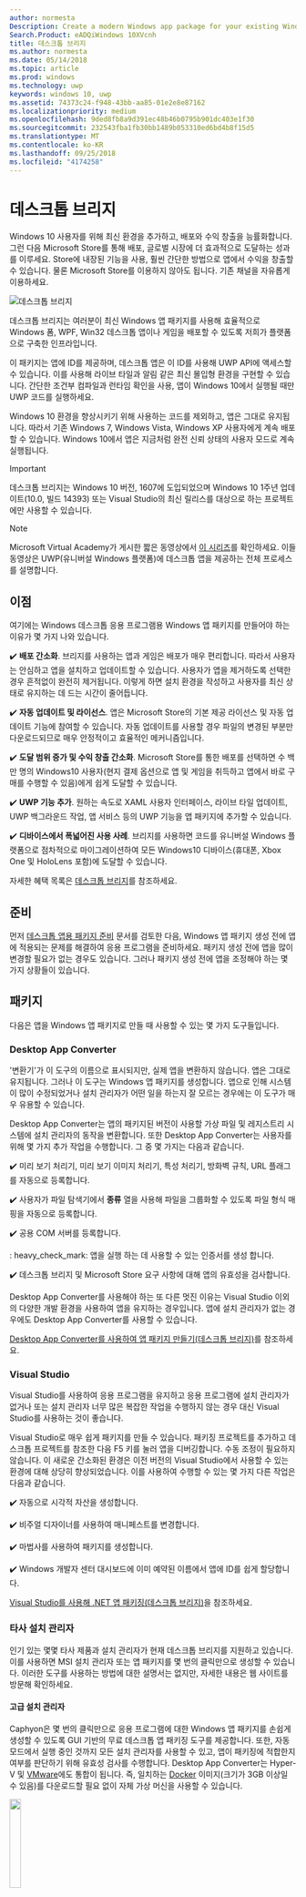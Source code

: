 ```yaml
---
author: normesta
Description: Create a modern Windows app package for your existing Windows Forms, WPF, or Win32 app or game. Add modern experiences for Windows 10 users and simplify deployment and monitization.
Search.Product: eADQiWindows 10XVcnh
title: 데스크톱 브리지
ms.author: normesta
ms.date: 05/14/2018
ms.topic: article
ms.prod: windows
ms.technology: uwp
keywords: windows 10, uwp
ms.assetid: 74373c24-f948-43bb-aa85-01e2e8e87162
ms.localizationpriority: medium
ms.openlocfilehash: 9ded8fb8a9d391ec48b46b0795b901dc403e1f30
ms.sourcegitcommit: 232543fba1fb30bb1489b053310ed6bd4b8f15d5
ms.translationtype: MT
ms.contentlocale: ko-KR
ms.lasthandoff: 09/25/2018
ms.locfileid: "4174258"
---
```

# <a name="desktop-bridge"></a>데스크톱 브리지

Windows 10 사용자를 위해 최신 환경을 추가하고, 배포와 수익 창출을 능률화합니다. 그런 다음 Microsoft Store를 통해 배포, 글로벌 시장에 더 효과적으로 도달하는 성과를 이루세요. Store에 내장된 기능을 사용, 훨씬 간단한 방법으로 앱에서 수익을 창출할 수 있습니다. 물론 Microsoft Store를 이용하지 않아도 됩니다. 기존 채널을 자유롭게 이용하세요.

![데스크톱 브리지](images/desktop-to-uwp/desktop-bridge-4.png)

데스크톱 브리지는 여러분이 최신 Windows 앱 패키지를 사용해 효율적으로 Windows 폼, WPF, Win32 데스크톱 앱이나 게임을 배포할 수 있도록 저희가 플랫폼으로 구축한 인프라입니다.

이 패키지는 앱에 ID를 제공하며, 데스크톱 앱은 이 ID를 사용해 UWP API에 액세스할 수 있습니다. 이를 사용해 라이브 타일과 알림 같은 최신 몰입형 환경을 구현할 수 있습니다.  간단한 조건부 컴파일과 런타임 확인을 사용, 앱이 Windows 10에서 실행될 때만 UWP 코드를 실행하세요.

Windows 10 환경을 향상시키기 위해 사용하는 코드를 제외하고, 앱은 그대로 유지됩니다. 따라서 기존 Windows 7, Windows Vista, Windows XP 사용자에게 계속 배포할 수 있습니다. Windows 10에서 앱은 지금처럼 완전 신뢰 상태의 사용자 모드로 계속 실행됩니다.

>[!IMPORTANT]
>데스크톱 브리지는 Windows 10 버전, 1607에 도입되었으며 Windows 10 1주년 업데이트(10.0, 빌드 14393) 또는 Visual Studio의 최신 릴리스를 대상으로 하는 프로젝트에만 사용할 수 있습니다.

> [!NOTE]
> Microsoft Virtual Academy가 게시한 짧은 동영상에서 <a href="https://mva.microsoft.com/en-US/training-courses/developers-guide-to-the-desktop-bridge-17373?l=oZG0B1WhD_8406218965/">이 시리즈</a>를 확인하세요. 이들 동영상은 UWP(유니버설 Windows 플랫폼)에 데스크톱 앱을 제공하는 전체 프로세스를 설명합니다.

## <a name="benefits"></a>이점

여기에는 Windows 데스크톱 응용 프로그램용 Windows 앱 패키지를 만들어야 하는 이유가 몇 가지 나와 있습니다.

:heavy_check_mark: **배포 간소화**. 브리지를 사용하는 앱과 게임은 배포가 매우 편리합니다. 따라서 사용자는 안심하고 앱을 설치하고 업데이트할 수 있습니다. 사용자가 앱을 제거하도록 선택한 경우 흔적없이 완전히 제거됩니다. 이렇게 하면 설치 환경을 작성하고 사용자를 최신 상태로 유지하는 데 드는 시간이 줄어듭니다.

:heavy_check_mark: **자동 업데이트 및 라이선스**. 앱은 Microsoft Store의 기본 제공 라이선스 및 자동 업데이트 기능에 참여할 수 있습니다. 자동 업데이트를 사용할 경우 파일의 변경된 부분만 다운로드되므로 매우 안정적이고 효율적인 메커니즘입니다.

:heavy_check_mark: **도달 범위 증가 및 수익 창출 간소화**. Microsoft Store를 통한 배포를 선택하면 수 백만 명의 Windows10 사용자(현지 결제 옵션으로 앱 및 게임을 취득하고 앱에서 바로 구매를 수행할 수 있음)에게 쉽게 도달할 수 있습니다.

:heavy_check_mark: **UWP 기능 추가**.  원하는 속도로 XAML 사용자 인터페이스, 라이브 타일 업데이트, UWP 백그라운드 작업, 앱 서비스 등의 UWP 기능을 앱 패키지에 추가할 수 있습니다.

:heavy_check_mark: **디바이스에서 폭넓어진 사용 사례**. 브리지를 사용하면 코드를 유니버설 Windows 플랫폼으로 점차적으로 마이그레이션하여 모든 Windows10 디바이스(휴대폰, Xbox One 및 HoloLens 포함)에 도달할 수 있습니다.

자세한 혜택 목록은 [데스크톱 브리지](https://developer.microsoft.com/windows/bridges/desktop)를 참조하세요.

## <a name="prepare"></a>준비

먼저 [데스크톱 앱용 패키지 준비](desktop-to-uwp-prepare.md) 문서를 검토한 다음, Windows 앱 패키지 생성 전에 앱에 적용되는 문제를 해결하여 응용 프로그램을 준비하세요. 패키지 생성 전에 앱을 많이 변경할 필요가 없는 경우도 있습니다. 그러나 패키지 생성 전에 앱을 조정해야 하는 몇 가지 상황들이 있습니다.

<a id="convert" />

## <a name="package"></a>패키지

다음은 앱을 Windows 앱 패키지로 만들 때 사용할 수 있는 몇 가지 도구들입니다.

### <a name="desktop-app-converter"></a>Desktop App Converter

'변환기'가 이 도구의 이름으로 표시되지만, 실제 앱을 변환하지 않습니다. 앱은 그대로 유지됩니다. 그러나 이 도구는 Windows 앱 패키지를 생성합니다. 앱으로 인해 시스템이 많이 수정되었거나 설치 관리자가 어떤 일을 하는지 잘 모르는 경우에는 이 도구가 매우 유용할 수 있습니다.

Desktop App Converter는 앱의 패키지된 버전이 사용할 가상 파일 및 레지스트리 시스템에 설치 관리자의 동작을 변환합니다. 또한 Desktop App Converter는 사용자를 위해 몇 가지 추가 작업을 수행합니다. 그 중 몇 가지는 다음과 같습니다.

:heavy_check_mark: 미리 보기 처리기, 미리 보기 이미지 처리기, 특성 처리기, 방화벽 규칙, URL 플래그를 자동으로 등록합니다.

:heavy_check_mark: 사용자가 파일 탐색기에서 **종류** 열을 사용해 파일을 그룹화할 수 있도록 파일 형식 매핑을 자동으로 등록합니다.

:heavy_check_mark: 공용 COM 서버를 등록합니다.

: heavy_check_mark: 앱을 실행 하는 데 사용할 수 있는 인증서를 생성 합니다.

:heavy_check_mark: 데스크톱 브리지 및 Microsoft Store 요구 사항에 대해 앱의 유효성을 검사합니다.

Desktop App Converter를 사용해야 하는 또 다른 멋진 이유는 Visual Studio 이외의 다양한 개발 환경을 사용하여 앱을 유지하는 경우입니다. 앱에 설치 관리자가 없는 경우에도 Desktop App Converter를 사용할 수 있습니다.

[Desktop App Converter를 사용하여 앱 패키지 만들기(데스크톱 브리지)](desktop-to-uwp-run-desktop-app-converter.md)를 참조하세요.

### <a name="visual-studio"></a>Visual Studio

Visual Studio를 사용하여 응용 프로그램을 유지하고 응용 프로그램에 설치 관리자가 없거나 또는 설치 관리자 너무 많은 복잡한 작업을 수행하지 않는 경우 대신 Visual Studio를 사용하는 것이 좋습니다.

Visual Studio로 매우 쉽게 패키지를 만들 수 있습니다. 패키징 프로젝트를 추가하고 데스크톱 프로젝트를 참조한 다음 F5 키를 눌러 앱을 디버깅합니다. 수동 조정이 필요하지 않습니다. 이 새로운 간소화된 환경은 이전 버전의 Visual Studio에서 사용할 수 있는 환경에 대해 상당히 향상되었습니다. 이를 사용하여 수행할 수 있는 몇 가지 다른 작업은 다음과 같습니다.

:heavy_check_mark: 자동으로 시각적 자산을 생성합니다.

:heavy_check_mark: 비주얼 디자이너를 사용하여 매니페스트를 변경합니다.

:heavy_check_mark: 마법사를 사용하여 패키지를 생성합니다.

:heavy_check_mark: Windows 개발자 센터 대시보드에 이미 예약된 이름에서 앱에 ID를 쉽게 할당합니다.

[Visual Studio를 사용해 .NET 앱 패키징(데스크톱 브리지)](desktop-to-uwp-packaging-dot-net.md)을 참조하세요.

### <a name="third-party-installer"></a>타사 설치 관리자

 인기 있는 몇몇 타사 제품과 설치 관리자가 현재 데스크톱 브리지를 지원하고 있습니다. 이를 사용하면 MSI 설치 관리자 또는 앱 패키지를 몇 번의 클릭만으로 생성할 수 있습니다. 이러한 도구를 사용하는 방법에 대한 설명서는 없지만, 자세한 내용은 웹 사이트를 방문해 확인하세요.

#### <a name="advanced-installer"></a>고급 설치 관리자

Caphyon은 몇 번의 클릭만으로 응용 프로그램에 대한 Windows 앱 패키지를 손쉽게 생성할 수 있도록 GUI 기반의 무료 데스크톱 앱 패키징 도구를 제공합니다. 또한, 자동 모드에서 실행 중인 것까지 모든 설치 관리자를 사용할 수 있고, 앱이 패키징에 적합한지 여부를 판단하기 위해 유효성 검사를 수행합니다.
Desktop App Converter는 Hyper-V 및 [VMware](http://www.vmware.com/)에도 통합이 됩니다. 즉, 일치하는 [Docker](https://docs.docker.com/) 이미지(크기가 3GB 이상일 수 있음)를 다운로드할 필요 없이 자체 가상 머신을 사용할 수 있습니다.

<img width="20%" src="images/desktop-to-uwp/Advanced_Installer_Vertical.png">

[고급 설치 관리자](http://www.advancedinstaller.com/)를 사용해 기존 프로젝트에서 MSI와 [Windows 앱 패키지](http://www.advancedinstaller.com/uwp-app-package.html)를 생성할 수 있습니다. 또한 고급 설치 관리자를 사용하여 Microsoft Desktop App Converter를 통해 생성한 Windows 앱 패키지를 가져올 수 있습니다. 가져온 패키지는 UWP 앱을 위해 특별히 설계된 시각적 도구를 사용하여 유지 관리할 수 있습니다.

또한 고급 설치 관리자는 [데스크톱 브리지 앱 빌드 및 디버그](http://www.advancedinstaller.com/debug-desktop-bridge-apps.html)에 사용할 수 있는 Visual Studio 2017 및 2015용 확장을 제공합니다.

빠른 개요는 이 [비디오](https://www.youtube.com/watch?v=cmLKgn04Vfg&feature=youtu.be)를 참조하세요.

> [!TIP]
> 최근에 출시된 [고급 설치 관리자 Express Edition](https://www.advancedinstaller.com/express-edition.html)을 확인하세요.

#### <a name="cloudhouse-compatibility-containers"></a>Cloudhouse 호환성 컨테이너

Windows 10 및 10 S와 호환되지 않는 LOB 응용 프로그램을 보유한 기업 고객의 경우, 소스 코드를 변경하지 않아도 Cloudhouse의 호환성 컨테이너를 사용해 Windows XP 및 7 앱을 Windows 10에서 실행한 다음 비즈니스용 Microsoft Store 또는 Microsoft InTune을 통해 공급하기 위해 UWP(유니버설 Windows 플랫폼)에서 실행되도록 변환할 수 있습니다. [무료 평가판](http://www.cloudhouse.com/free-trial)에 등록하세요.

<img width="20%" src="images/desktop-to-uwp/cloudhouse-container-logo.png">

Cloudhouse는 Windows XP 등 현재 앱을 실행 중인 운영 체제에서 LOB 응용 프로그램을 [호환성 컨테이너](https://docs.cloudhouse.com/37613-overview/266723-compatibility-containers-for-applications)로 패키징하기 위한 Auto Packager를 제공하고, UWP로 [변환하기 위한 준비를 완료](https://docs.cloudhouse.com/37613-overview/266725-compatibility-containers-for-desktop-bridge?from_search=17883905)합니다. 그런 다음 이 컨테이너가 Microsoft의 Desktop App Converter 도구와 통합되어 새로운 Windows 앱 패키지 형식으로 변환됩니다.

Auto Packager는 설치/캡처, 런타임 분석을 사용, 응용 프로그램 파일, 레지스트리, 런타임, 종속성 Windows 10에서 응용 프로그램이 실행될 수 있도록 하는 데 필요한 호환성 및 리디렉션 엔진이 포함된 응용 프로그램 컨테이너를 생성합니다. 컨테이너는 응용 프로그램 및 런타임에 격리를 제공하므로 사용자 장치에서 실행 중인 다른 응용 프로그램과 충돌하거나 영향을 주지 않습니다.

비즈니스용 Microsoft Store를 통해 비즈니스 응용 프로그램을 제공하는 방법에 대한 자세한 내용은 [릴리스 블로그](http://www.cloudhouse.com/resources/release-solution-to-get-any-line-of-business-app-to-uwp)를 참조하세요.

#### <a name="firegiant"></a>FireGiant

[FireGiant Appx extension](https://www.firegiant.com/products/wix-expansion-pack/appx)은 동일한 WiX 소스 코드로 동시에 Windows 앱 패키지와 MSI 패키지를 만들 수 있도록 도와줍니다. 빌드를 할 때마다, Windows 앱 패키지는 Windows 10의 데스크톱 브리지를, MSI는 이전 버전 Windows를 대상으로 지정할 수 있습니다.

<img width="20%" src="images/desktop-to-uwp/FG3rdPartyLogo.png">

FireGiant Appx 확장은 WiX 프로젝트의 지능형 에뮬레이션과 동적 분석을 사용, 컨테이너나 VM의 디스크 공간이나 런타임에 부담을 주지 않고 Windows 앱 패키지를 생성합니다.

FireGiant Appx 확장은 설치 관리자를 변환하지 않기 때문에, Windows 앱 패키지로 반복해 변환하지 않고도 WiX 설치 관리자를 계속 유지할 수 있습니다. 여러 다른 버전의 Windows 사용자가 최신 향상을 얻을 수 있습니다. 또 MSI 및 Windows 앱 패키지가 동기화 되지 않는 문제를 걱정할 필요가 없습니다.

이 [비디오](https://www.youtube.com/watch?v=AFBpdBiAYQE)에서 FireGiant의 Rob Mensching CEO가 몇 줄의 코드로 인기 오픈 소스 7-Zip 압축 도구의 Appx(Windows 앱 패키지) 버전을 생성하는 방법, 동일한 WiX 소스 코드를 변경해 Windows 앱과 MSI 패키지를 향상시키는 방법을 확인해 보세요.

#### <a name="installaware"></a>InstallAware

Microsoft의 기술 혁신을 빠르게 지원하는 것으로 [잘 알려진](https://www.installaware.com/press-room.htm) Install**Aware**는 단일 소스로부터 [Windows 앱 패키지(데스크톱 브리지)](https://www.installaware.com/appx-builder.htm), App-V(응용 프로그램 가상화), MSI(Windows Installer), EXE(네이티브 코드) 패키지를 빌드합니다.

<img width="20%" src="images/desktop-to-uwp/installaware.png">

Install**Aware**는 Visual Studio 버전 2012-2017용 무료 Install**Aware** 확장을 제공합니다. 단 한 번의 클릭으로 [Visual Studio 도구 모음](https://www.installaware.com/visual-studio-installer-2015.htm)에서 직접 Windows 앱 패키지를 만들 수 있습니다.

또한 Package **Aware**(스냅숏 없이 설정 캡처)나 데이터베이스 가져오기 마법사(MSI 설치 관리자 및 MSM 병합 모듈용)를 사용, 설정에 대한 소스 코드가 없는 경우에도 모든 설정을 가져올 수 있습니다. 또한 [GUI 도구](https://www.installaware.com/scripting-two-way-integrated-ide.htm)를 사용해 시각적으로 스크립팅 측면에서 가져오기를 유지 및 향상시킬 수 있습니다.

[고급 APPX 생성 옵션](https://www.installaware.com/mhtml5/desktop/appx.htm)은 Microsoft Store 제출 대상 지정이나 최종 사용자에 사이드로드 배포할 서명한 Windows 앱 패키지 바이너리 생성에 도움을 줍니다. 심지어 단일 소스로 **Nano Server**를 대상으로 배포를 지정할 수 있는 **WSA**(Windows Server Applications) Installer 패키지를 빌드 할 수도 있습니다. GUI에 추가해 [명령줄 자동화](https://www.installaware.com/scripting-automation-interface.htm)를 완전하게 지원합니다.

또한 Install**Aware**는 GNU Affero GPL 라이선스 아래 예제 명령줄 applet과 함께 **APPX 빌더 라이브러리**를 [오픈 소스](https://www.installaware.com/gnu.asp)로 지원합니다. WiX 같은 오픈 소스 플랫폼과 함께 사용하도록 디자인되어 있습니다.

#### <a name="installshield"></a>InstallShield

InstallShield는 최소한의 스크립팅과 코딩, 재작업으로 MSI 및 EXE 설치 관리자를 개발하고, UWP(유니버설 Windows 플랫폼)와 WSA(Windows Server 앱) 패키지를 생성하고, 응용 프로그램을 가상화 할 수 있는 단일 솔루션을 제공합니다.

<img width="20%" src="images/desktop-to-uwp/InstallShield-logo.jpg">

InstallShield 프로젝트를 몇 초면 검사할 수 있습니다. 응용 프로그램과 UWP, WSA 패키지 간 잠재적인 호환성을 자동으로 파악해 검사 작업 시간을 절약합니다.

기존 InstallShield 프로젝트에서 UWP 앱 패키지를 빌드, Microsoft Store를 준비하고 Windows 10에서의 소프트웨어 설치 환경을 단순화하세요. 고객이 원하는 배포 시나리오를 모두 지원하는 Windows 설치 관리자 및 UWP 앱 패키지를 모두 빌드합니다. 기존 InstallShield 프로젝트에서 WSA 패키지를 빌드, Nano Server와 Windows Server 2016 배포를 지원하세요.

더 쉽게 배포 및 유지 관리할 수 있도록 모듈에서 설치를 개발하고, 빌드 타임의 구성 요소 및 종속성을 Microsoft Store용 단일 UWP 앱 패키지로 병합하세요. Microsoft Store 외부로 직접 배포하는 경우, UWP 앱 및 다른 종속성을 Suite/고급 UI 설치 관리자와 묶습니다.

자세한 내용은 여기 [eBook](https://na01.safelinks.protection.outlook.com/?url=https%3A%2F%2Fresources.flexerasoftware.com%2Fweb%2Fpdf%2FeBook-IS-Your-Fast-Track-to-Profit.pdf&data=02%7C01%7Cnormesta%40microsoft.com%7C86b9a00bc8e345c2ac6208d4ba464802%7C72f988bf86f141af91ab2d7cd011db47%7C1%7C1%7C636338258409706554&sdata=IAYNp9nFc8B5ayxwrs%2FQTWowUmOda6p%2Fn%2BjdHea257M%3D&reserved=0)을 참조하세요.

#### <a name="pace-suite"></a>PACE Suite

[PACE Suite](https://pacesuite.com/)는 데스크톱 앱을 유니버설 Windows 플랫폼에 표시하는 데 사용할 수 있는 응용 프로그램 패키지 도구입니다.

<img width="20%" src="images/desktop-to-uwp/PACE.png">

PACE Suite를 사용하면 특별한 패키징 환경을 준비하거나 추가 Windows SDK 구성 요소를 설치할 필요가 없습니다. PACE Suite는 Windows 10 또는 Windows Server 2016 하의 표준 패키징 환경에서 독립적으로 Windows 앱 패키지를 빌드할 수 있습니다. PACE Suite로 Windows 앱 패키지에 설치 관리자를 리패키징하는 방식을 알아보려면 이 [일러스트레이션 예제](https://pacesuite.com/convert-exe-to-appx/)를 확인하세요.

Windows 앱 패키지를 만드는 것 외에 PACE Suite를 사용하여 Windows Installer 패키지(MSI), 패치(MSP), 변환(MST) 및 App-V 패키지 만둘 수도 있습니다. MSI를 작성할 때 PACE Suite를 사용하여 업그레이드, 사용 권한 설정, 사용자 지정 작업, 스크립트 등을 관리할 수 있습니다. 또한 응용 프로그램을 바로 System Center Configuration Manager에 게시할 수도 있습니다.

모든 응용 프로그램 패키징 기능을 검토하려면 [PACE Suite 기능](https://pacesuite.com/features/)을 참조하세요.

#### <a name="rad-studio"></a>RAD Studio

[Embarcadero의 RAD Studio](https://www.embarcadero.com/products/rad-studio/windows-10-store-desktop-bridge) 참조

#### <a name="raypack-studio"></a>RayPack Studio

Raynet의 패키징 솔루션인 [RayPack Studio](https://raynet.de/Raynet-Products/RayPackStudio)는 여러 효율적이고 구성이 쉬운 변환 및 리패키징 프레임워크의 결과 중 하나인 데스크톱 브리지를 지원합니다.

<img width="20%" src="images/desktop-to-uwp/RaynetLogo_v3.png">

긴 환경 설치 없이 자동 대량 변환을 수행하기 위해 기존 가상 환경(VMware 워크스테이션, Hyper-V)을 사용할 수 있습니다. 이 스튜디오의 구성 요소([RayQC Advanced](https://raynet.de/Raynet-Products/RayQCad))는 변환할 수 있는 소프트웨어를 확인하기 위해 사전 변환 검사 및 호환성 테스트를 수행할 수 있습니다. 또한 사용자는 이제 1주년 및 크리에이터스 업데이트를 포함한 다양한 Windows 10 에디션에 대해 포괄적인 충돌 및 호환성 검사를 수행할 수 있습니다.

Windows 10 APPX/UWP 포맷용 소프트웨어 패키지를 만드는 것 이외에, RayPack Studio는 클래식 Windows Installer 패키지(MSI), 패치(MSP), 변환(MST), App-V 패키지를 만드는 데 사용할 수도 있습니다. 또한,이 해결 방법 소프트웨어 제품과 전문가 enterprise 소프트웨어 패키지에 대 한 구성 요소 집합과 함께 제공 됩니다. 소프트웨어 패키징 및 가상화뿐만 아니라 RayPack Studio는 소프트웨어 응용 프로그램 및 패키지 충돌 및 호환성 검사([RayQC Advanced](https://raynet.de/Raynet-Products/RayQCad)), 소프트웨어 평가([RayEval](https://raynet.de/Raynet-Products/RayEval)), 및 품질 보증([RayQC](https://raynet.de/Raynet-Products/RayQC)) 등의 모든 패키징 관련 작업을 고려합니다.

[RayFlow](https://raynet.de/Raynet-Products/RayFlow)와 결합하여 Raynet의 Enterprise Workflow System을 통해 사용자는 전체 엔터프라이즈 응용 프로그램 수명 주기 동안 패키지 주문에서부터 평가, 분석, 패키징, 품질 보증, 사용자 동의 테스트 및 배포에 이르기까지 소프트웨어 관련 작업을 효율적으로 수행할 수 있습니다. 모든 패키지 및 형식은 직접 SCCM 또는 다른 솔루션에 저장하거나 배포할 수 있습니다. 전체 응용 프로그램 수명 주기 프로세스는 RayFlow에서 추적 및 관리됩니다. 또한, ServiceNow 등의 모든 주문 시스템을 통합할 수 있습니다. Raynet은 서비스 공급자에 대한 도구와 함께 전 세계에 소프트웨어 패키징 공장을 빌드합니다.

Raynet의 RayPack Studio 및 RayFlow에 대해 알아보고 [무료 평가판 라이선스](https://raynet.de/contact?init=license)를 다운로드하세요. 자세한 내용은 [www.raynet.de](https://raynet.de/home)를 참조하세요.

**관련 링크**:

* Raynet: [https://raynet.de/home](https://raynet.de/home)
* RayPack Studio: [https://raynet.de/Raynet-Products/RayPackStudio](https://raynet.de/Raynet-Products/RayPackStudio)
* RayFlow: [https://raynet.de/Raynet-Products/RayFlow](https://raynet.de/Raynet-Products/RayFlow)
* RayEval: [https://raynet.de/Raynet-Products/RayEval](https://raynet.de/Raynet-Products/RayEval)
* RayQC: [https://raynet.de/Raynet-Products/RayQC](https://raynet.de/Raynet-Products/RayQC)
* RayQC Advanced: [https://raynet.de/Raynet-Products/RayQCad](https://raynet.de/Raynet-Products/RayQCad)
* 무료 평가판 라이선스: [https://raynet.de/contact?init=license](https://raynet.de/contact?init=license)

### <a name="manual-packaging"></a>수동 패키징

마지막 옵션으로 이러한 도구를 사용하지 않고 앱을 변환할 수 있습니다. 변환을 세부적으로 제어하고 싶다면 매니페스트 파일을 만든 다음, **MakeAppx.exe** 도구를 실행하여 Windows 앱 패키지를 만들 수 있습니다.

[앱을 수동으로 패키징(데스크톱 브리지)](desktop-to-uwp-manual-conversion.md)을 참조하세요.

## <a name="integrate"></a>통합

앱을 시스템에 통합해야 하는 경우(예, 기존 방화벽 규칙), 앱의 패키지 매니페스트에서 설명하면 시스템이 나머지를 알아서 처리합니다. 이런 작업 대부분에서 코드를 작성할 필요가 없습니다. 매니페스트의 몇몇 XML을 사용하여 사용자가 로그인할 때 프로세스를 시작하고, 파일 탐색기에 앱을 통합하며, 다른 앱에 표시되는 인쇄 대상 목록에 앱을 추가하는 등 다양한 작업을 수행할 수 있습니다.

[앱을 Windows 10(Windows 데스크톱 브리지)에 통합](desktop-to-uwp-extensions.md)을 참조하세요.

## <a name="enhance"></a>향상

일단 앱을 패키징하고 나면, 라이브 타일, 푸시 알림 같은 기능으로 이를 실행할 수 있습니다. 이러한 기능들 중 일부는 앱의 참여 수준을 크게 향상시키고 추가 시간을 최소화합니다. 몇 가지 향상 기능에는 약간의 코드가 추가적으로 필요합니다.

[Windows 10용 데스크톱 응용 프로그램 개선](desktop-to-uwp-enhance.md) 참조

## <a name="extend"></a>확장

일부 Windows 10 환경(예, 터치 구현 UI 페이지)은 최신 앱 컨테이너 내부에서 실행해야 합니다. 일반적으로 UWP API로 기존 데스크톱 응용 프로그램을 [향상](desktop-to-uwp-enhance.md)시켜 환경을 추가할지 먼저 결정해야 합니다. 환경을 구현하기 위해 UWP 구성 요소를 사용했다면, UWP 프로젝트를 솔루션에 추가하고, 앱 서비스를 사용해 데스크톱 앱과 UWP 구성 요소간 통신을 지원할 수 있습니다.

[최신 UWP 구성 요소로 데스크톱 응용 프로그램 확장](desktop-to-uwp-extend.md) 참조.

## <a name="migrate"></a>마이그레이션

데스크톱 응용 프로그램을 UWP 앱으로 변환할 수 있는 도구는 없지만, 수많은 기존 코드를 재사용할 수 있으며 이를 통해 빌드 비용을 낮출 수 있습니다. .NET Standard 2.0 라이브러리에 최대한 많은 비즈니스 논리를 이동하여 이를 수행할 수 있습니다.

.NET Standard 2.0에는 즐겨 찾는 NuGet 패키지 및 타사 라이브러리에 대한 호환성 shim과 함께 여러 .NET API를 대폭 늘렸습니다.

코드를 .NET Standard 라이브러리로 마이그레이션하고 모든 Windows 10 장치에 연결할 수 있는 UWP(유니버설 Windows 플랫폼) 앱을 만들 수 있습니다.

[데스크톱 앱과 UWP 앱 간의 코드 공유](desktop-to-uwp-migrate.md) 참조


## <a name="test"></a>테스트

앱 배포를 준비할 때 현실적인 설정에서 앱을 테스트하려면 앱에 로그인한 다음 설치하는 것이 가장 좋습니다. [앱 테스트](https://docs.microsoft.com/en-us/windows/uwp/porting/desktop-to-uwp-debug#test-your-app)를 참조합니다.

>[!IMPORTANT]
> 앱을 Microsoft Store에 게시할 계획이 있다면, Windows 10 S 모드가 실행되는 장치에서 올바르게 작동하는지 확인하세요. 이는 Microsoft Store의 요구 사항입니다. [Windows 10 S 모드 Windows 앱 테스트](desktop-to-uwp-test-windows-s.md)를 참조하세요.

## <a name="validate"></a>정품 확인

앱이 Microsoft Store에 게시될 가능성 또는 [Windows 인증](http://go.microsoft.com/fwlink/p/?LinkID=309666)을 받을 가능성을 최대한 높이려면 인증을 받기 위해 앱을 제출하기 전에 로컬로 앱의 유효성을 검사하고 테스트하세요.

앱 패키징을 위해 DAC를 사용하고 있는 경우에는 새로운 ``-Verify``플래그를 사용해 데스크톱 브리지 및 Microsoft Store 요구 사항에 맞는지 패키지의 유효성 검사를 합니다. [앱의 패키징, 서명, Microsoft Store 제출 준비](desktop-to-uwp-run-desktop-app-converter.md#optional-parameters)를 참조하세요.

Visual Studio를 사용하는 경우, **앱 패키지 만들기** 마법사에서 앱의 유효성 검사를 할 수 있습니다. [앱 패키지 업로드 파일 만들기](../packaging/packaging-uwp-apps.md#create-an-app-package-upload-file)를 참조하세요.

도구를 수동으로 실행하려면 [Windows 앱 인증 키트](../debug-test-perf/windows-app-certification-kit.md)를 참조하세요.

앱의 유효성을 검사하기 위해 Windows 앱 인증이 사용하는 테스트 목록은 [Windows 데스크톱 브리지 앱 테스트](../debug-test-perf/windows-desktop-bridge-app-tests.md)를 참조하세요.

## <a name="distribute"></a>배포

Microsoft Store에 게시하거나, 다른 시스템에 사이드로드하는 방법으로 앱을 배포할 수 있습니다.

[패키지 데스크톱 앱 배포(데스크톱 브리지)](desktop-to-uwp-distribute.md)를 참조하세요.

## <a name="support-and-feedback"></a>지원 및 피드백

**질문에 대한 답변 찾기**

질문이 있으세요? Stack Overflow에서 질문해 주세요. 저희 팀은 이러한 [태그](http://stackoverflow.com/questions/tagged/project-centennial+or+desktop-bridge)를 모니터링합니다. [여기](https://social.msdn.microsoft.com/Forums/en-US/home?filter=alltypes&sort=relevancedesc&searchTerm=%5BDesktop%20Converter%5D)에서 Microsoft에 문의할 수도 있습니다.

**피드백 제공 또는 기능 제안**

[UserVoice](https://wpdev.uservoice.com/forums/110705-universal-windows-platform/category/161895-desktop-bridge-centennial)를 참조하세요.

## <a name="in-this-section"></a>이 섹션 내용

| 항목 | 설명 |
|-------|-------------|
| [앱 패키징 준비](desktop-to-uwp-prepare.md) | 데스크톱 앱을 패키징 하기 전에 검토할 항목 목록을 제공합니다. |
| [데스크톱 앱 변화기를 사용해 앱을 패키지로 만들기(데스크톱 브리지)](desktop-to-uwp-run-desktop-app-converter.md) | Desktop App Converter를 실행하는 방법을 보여 줍니다. |
| [앱을 수동으로 패키징(데스크톱 브리지)](desktop-to-uwp-manual-conversion.md) | 앱 패키지 및 매니페스트를 직접 만드는 방법을 알아봅니다. |
| [Visual Studio를 사용한 .NET 앱 패키징(데스크톱 브리지)](desktop-to-uwp-packaging-dot-net.md)| Visual Studio를 사용하여 데스크톱 앱을 패키징 하는 방법을 보여 줍니다. |
| [Windows 10과 앱 통합(데스크톱 브리지)](desktop-to-uwp-extensions.md) | 패키징 프로젝트의 패키지 매니페스트 파일에 작업을 설명해 Windows 10과 앱을 통합합니다. |
| [Windows 10용 데스크톱 응용 프로그램 개선](desktop-to-uwp-enhance.md)| UWP API를 사용, Windows 10 사용자가 만족할 최신 환경을 추가할 수 있습니다. |
| [패키지 데스크톱 앱에서 사용할 수 있는 UWP API(데스크톱 브리지)](desktop-to-uwp-supported-api.md) | 패키지 데스크톱 앱에서 사용할 수 있는 UWP API를 확인합니다. |
| [최신 UWP 구성 요소로 데스크톱 응용 프로그램 확장](desktop-to-uwp-extend.md)| UWP 앱 컨테이너 내부에서만 실행되는 고급 환경을 추가합니다. 앱 서비스를 사용해 데스크톱 앱과 UWP 프로세스를 연결합니다.|
| [패키지 데스크톱 앱(데스크톱 브리지)을 실행, 디버그, 테스트](desktop-to-uwp-debug.md) | 패키지로 만든 앱 디버깅에 대한 옵션에 대해 설명합니다. |
| [패키지 데스크톱 앱(데스크톱 브리지) 배포](desktop-to-uwp-distribute.md) | 변환된 앱을 사용자에게 배포하는 방법을 참조하세요.  |
| [데스크톱 브리지의 백그라운드 작업(데스크톱 브리지)](desktop-to-uwp-behind-the-scenes.md) | 데스크톱 브리지가 이면에서 작동하는 방식에 대해 깊이 있게 살펴보세요. |
| [알려진 문제(데스크톱 브리지)](desktop-to-uwp-known-issues.md) | 데스크톱 브리지의 알려진 문제를 나열합니다. |
| [데스크톱 브리지 코드 샘플](https://github.com/Microsoft/DesktopBridgeToUWP-Samples) | 변환된 앱의 기능을 보여 주는 GitHub의 코드 샘플입니다. |
